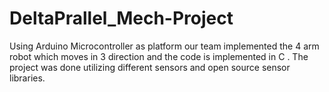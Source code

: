# DeltaPrallel_Mech-Project
Using Arduino Microcontroller as platform  our team implemented the 4 arm robot which moves in 3 direction and the code is implemented in C . The project was done utilizing different sensors and open source sensor libraries.
